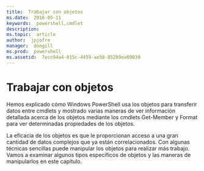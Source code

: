 ```yaml
---
title:  Trabajar con objetos
ms.date:  2016-05-11
keywords:  powershell,cmdlet
description:  
ms.topic:  article
author:  jpjofre
manager:  dongill
ms.prod:  powershell
ms.assetid:  7ecc94a4-015c-4459-ae58-85289ea09030
---
```


# Trabajar con objetos
Hemos explicado cómo Windows PowerShell usa los objetos para transferir datos entre cmdlets y mostrado varias maneras de ver información detallada acerca de los objetos mediante los cmdlets Get-Member y Format para ver determinadas propiedades de los objetos.

La eficacia de los objetos es que le proporcionan acceso a una gran cantidad de datos complejos que ya están correlacionados. Con algunas técnicas sencillas puede manipular los objetos para realizar más trabajo. Vamos a examinar algunos tipos específicos de objetos y las maneras de manipularlos en este capítulo.



<!--HONumber=May16_HO2-->


